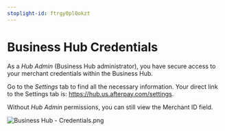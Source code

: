 ```yaml
---
stoplight-id: ftrgy0pl0okzt
---
```


# Business Hub Credentials

As a *Hub Admin* (Business Hub administrator), you have secure access to your merchant credentials within the Business Hub. 

Go to the *Settings* tab to find all the necessary information. Your direct link to the Settings tab is: https://hub.us.afterpay.com/settings. 

Without *Hub Admin* permissions, you can still view the Merchant ID field.


<!-- 
focus: false 
-->
![Business Hub - Credentials.png](<../../assets/images/Business Hub - Credentials-2.png>)

